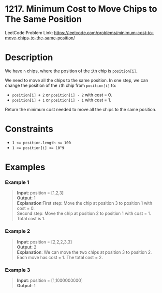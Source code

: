 # 1217. Minimum Cost to Move Chips to The Same Position

LeetCode Problem Link: <https://leetcode.com/problems/minimum-cost-to-move-chips-to-the-same-position/>

# Description

We have `n` chips, where the position of the `i`th chip is `position[i]`.

We need to move all the chips to the same position. In one step, we can change the position of the `i`th chip from `position[i]` to:

- `position[i] + 2` or `position[i] - 2` with cost = 0.
- `position[i] + 1` or `position[i] - 1` with cost = 1.

Return the minimum cost needed to move all the chips to the same position.

# Constraints

- `1 <= position.length <= 100`
- `1 <= position[i] <= 10^9`

# Examples

### Example 1

> **Input**: position = [1,2,3]  
> **Output**: 1  
> **Explanation**:First step: Move the chip at position 3 to position 1 with cost = 0.  
> Second step: Move the chip at position 2 to position 1 with cost = 1.  
> Total cost is 1.  

### Example 2

> **Input**: position = [2,2,2,3,3]  
> **Output**: 2  
> **Explanation**: We can move the two chips at position  3 to position 2. Each move has cost = 1. The total cost = 2.  

### Example 3

> **Input**: position = [1,1000000000]  
> **Output**: 1  